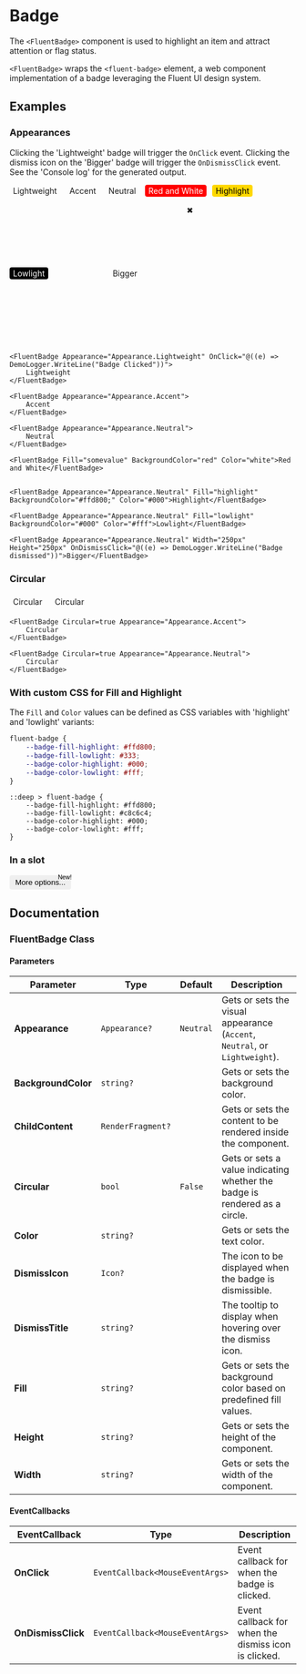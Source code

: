 # Badge

The `<FluentBadge>` component is used to highlight an item and attract attention or flag status.

`<FluentBadge>` wraps the `<fluent-badge>` element, a web component implementation of a badge leveraging the Fluent UI design system.

## Examples

### Appearances

Clicking the 'Lightweight' badge will trigger the `OnClick` event. Clicking the dismiss icon on the 'Bigger' badge will trigger the `OnDismissClick` event. See the 'Console log' for the generated output.

<div style="display: flex; flex-wrap: wrap; gap: 10px; align-items: center;">
    <span style="padding: 2px 6px; background-color: var(--neutral-fill-stealth-rest); border-radius: 4px; cursor: pointer;">Lightweight</span>
    <span style="padding: 2px 6px; background-color: var(--accent-fill-rest); color: var(--color-on-accent-fill-rest); border-radius: 4px;">Accent</span>
    <span style="padding: 2px 6px; background-color: var(--neutral-fill-rest); color: var(--neutral-foreground-rest); border-radius: 4px;">Neutral</span>
    <span style="padding: 2px 6px; background-color: red; color: white; border-radius: 4px;">Red and White</span>
    <span style="padding: 2px 6px; background-color: #ffd800; color: #000; border-radius: 4px;">Highlight</span>
    <span style="padding: 2px 6px; background-color: #000; color: #fff; border-radius: 4px;">Lowlight</span>
    <div style="width: 250px; height: 250px; background-color: var(--neutral-fill-rest); color: var(--neutral-foreground-rest); border-radius: 4px; display: flex; align-items: center; justify-content: center; position: relative;">
        Bigger
        <span style="position: absolute; top: 5px; right: 5px; cursor: pointer;">✖</span>
    </div>
</div>

```razor
<FluentBadge Appearance="Appearance.Lightweight" OnClick="@((e) => DemoLogger.WriteLine("Badge Clicked"))">
    Lightweight
</FluentBadge>

<FluentBadge Appearance="Appearance.Accent">
    Accent
</FluentBadge>

<FluentBadge Appearance="Appearance.Neutral">
    Neutral
</FluentBadge>

<FluentBadge Fill="somevalue" BackgroundColor="red" Color="white">Red and White</FluentBadge>


<FluentBadge Appearance="Appearance.Neutral" Fill="highlight" BackgroundColor="#ffd800;" Color="#000">Highlight</FluentBadge>

<FluentBadge Appearance="Appearance.Neutral" Fill="lowlight" BackgroundColor="#000" Color="#fff">Lowlight</FluentBadge>

<FluentBadge Appearance="Appearance.Neutral" Width="250px" Height="250px" OnDismissClick="@((e) => DemoLogger.WriteLine("Badge dismissed"))">Bigger</FluentBadge>
```

### Circular

<div style="display: flex; gap: 10px;">
    <span style="padding: 6px; background-color: var(--accent-fill-rest); color: var(--color-on-accent-fill-rest); border-radius: 50%;">Circular</span>
    <span style="padding: 6px; background-color: var(--neutral-fill-rest); color: var(--neutral-foreground-rest); border-radius: 50%;">Circular</span>
</div>

```razor
<FluentBadge Circular=true Appearance="Appearance.Accent">
    Circular 
</FluentBadge>

<FluentBadge Circular=true Appearance="Appearance.Neutral">
    Circular
</FluentBadge>
```

### With custom CSS for Fill and Highlight

The `Fill` and `Color` values can be defined as CSS variables with 'highlight' and 'lowlight' variants:

```css
fluent-badge {
    --badge-fill-highlight: #ffd800;
    --badge-fill-lowlight: #333;
    --badge-color-highlight: #000;
    --badge-color-lowlight: #fff;
}
```

```razor
::deep > fluent-badge {
    --badge-fill-highlight: #ffd800;
    --badge-fill-lowlight: #c8c6c4;
    --badge-color-highlight: #000;
    --badge-color-lowlight: #fff;
}
```

### In a slot

<button style="position: relative; padding: 5px 10px; border-radius: 4px; border: 1px solid var(--neutral-stroke-rest);">
    More options...
    <span style="position: absolute; top: -5px; right: -5px; background-color: var(--accent-fill-rest); color: var(--color-on-accent-fill-rest); border-radius: 4px; padding: 2px 4px; font-size: 0.8em;">New!</span>
</button>

## Documentation

### FluentBadge Class

#### Parameters

| Parameter | Type | Default | Description |
| --- | --- | --- | --- |
| **Appearance** | `Appearance?` | `Neutral` | Gets or sets the visual appearance (`Accent`, `Neutral`, or `Lightweight`). |
| **BackgroundColor** | `string?` | | Gets or sets the background color. |
| **ChildContent** | `RenderFragment?`| | Gets or sets the content to be rendered inside the component. |
| **Circular** | `bool` | `False` | Gets or sets a value indicating whether the badge is rendered as a circle. |
| **Color** | `string?` | | Gets or sets the text color. |
| **DismissIcon** | `Icon?` | | The icon to be displayed when the badge is dismissible. |
| **DismissTitle** | `string?` | | The tooltip to display when hovering over the dismiss icon. |
| **Fill** | `string?` | | Gets or sets the background color based on predefined fill values. |
| **Height** | `string?` | | Gets or sets the height of the component. |
| **Width** | `string?` | | Gets or sets the width of the component. |

#### EventCallbacks

| EventCallback | Type | Description |
| --- | --- | --- |
| **OnClick** | `EventCallback<MouseEventArgs>` | Event callback for when the badge is clicked. |
| **OnDismissClick** | `EventCallback<MouseEventArgs>`| Event callback for when the dismiss icon is clicked. |